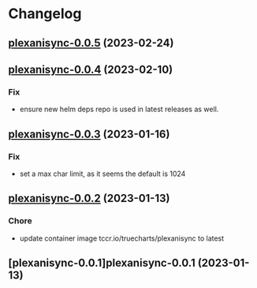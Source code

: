 # Changelog



## [plexanisync-0.0.5](https://github.com/truecharts/charts/compare/plexanisync-0.0.4...plexanisync-0.0.5) (2023-02-24)




## [plexanisync-0.0.4](https://github.com/truecharts/charts/compare/plexanisync-0.0.3...plexanisync-0.0.4) (2023-02-10)

### Fix

- ensure new helm deps repo is used in latest releases as well.
  
  


## [plexanisync-0.0.3](https://github.com/truecharts/charts/compare/plexanisync-0.0.2...plexanisync-0.0.3) (2023-01-16)

### Fix

- set a max char limit, as it seems the default is 1024
  
  


## [plexanisync-0.0.2](https://github.com/truecharts/charts/compare/plexanisync-0.0.1...plexanisync-0.0.2) (2023-01-13)

### Chore

- update container image tccr.io/truecharts/plexanisync to latest
  
  


## [plexanisync-0.0.1]plexanisync-0.0.1 (2023-01-13)

